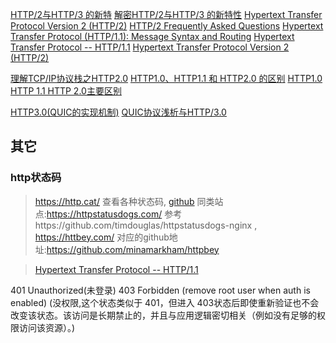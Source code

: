 [HTTP/2与HTTP/3 的新特](https://www.toutiao.com/a6759344542853366279/)
[解密HTTP/2与HTTP/3 的新特性](https://juejin.im/post/5d9abde7e51d4578110dc77f)
[Hypertext Transfer Protocol Version 2 (HTTP/2)](http://http2.github.io/http2-spec/#FrameHeader)
[HTTP/2 Frequently Asked Questions](https://http2.github.io/faq/)
[Hypertext Transfer Protocol (HTTP/1.1): Message Syntax and Routing](https://httpwg.org/specs/rfc7230.html)
[Hypertext Transfer Protocol -- HTTP/1.1](https://datatracker.ietf.org/doc/html/rfc2616)
[Hypertext Transfer Protocol Version 2 (HTTP/2)](https://httpwg.org/specs/rfc7540.html)

[理解TCP/IP协议栈之HTTP2.0](https://www.cnblogs.com/backnullptr/p/12186265.html)
[HTTP1.0、HTTP1.1 和 HTTP2.0 的区别](https://www.cnblogs.com/heluan/p/8620312.html)
[HTTP1.0 HTTP 1.1 HTTP 2.0主要区别](https://blog.csdn.net/linsongbin1/article/details/54980801)

[HTTP3.0(QUIC的实现机制)](https://www.cnblogs.com/chenjinxinlove/p/10104854.html)
[QUIC协议浅析与HTTP/3.0](https://www.jianshu.com/p/bb3eeb36b479)

## 其它

### http状态码
> https://http.cat/ 查看各种状态码, [github](https://github.com/httpcats/http.cat)
> 同类站点:https://httpstatusdogs.com/ 参考https://github.com/timdouglas/httpstatusdogs-nginx , https://httbey.com/ 对应的github地址:https://github.com/minamarkham/httpbey

> [Hypertext Transfer Protocol -- HTTP/1.1](https://datatracker.ietf.org/doc/html/rfc2616#page-57)


401 Unauthorized(未登录)
403 Forbidden (remove root user when auth is enabled) (没权限,这个状态类似于 401，但进入 403状态后即使重新验证也不会改变该状态。该访问是长期禁止的，并且与应用逻辑密切相关（例如没有足够的权限访问该资源）。)
